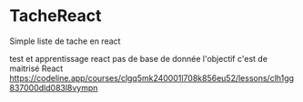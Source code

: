 # TacheReact

Simple liste de tache en react

test et apprentissage react pas de base de donnée l'objectif c'est de maitrisé React
<https://codeline.app/courses/clgq5mk240001l708k856eu52/lessons/clh1gg837000dld083l8vympn>
